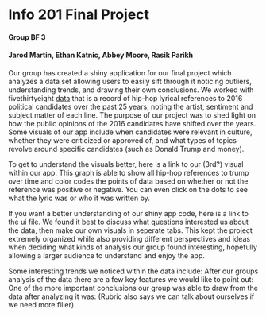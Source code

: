 # Info 201 Final Project
#### Group BF 3
#### Jarod Martin, Ethan Katnic, Abbey Moore, Rasik Parikh

Our group has created a shiny application for our final project which analyzes a data set allowing users to easily sift through it noticing outliers, understanding trends, and drawing their own conclusions. We worked with fivethirtyeight [data](https://github.com/fivethirtyeight/data/tree/master/hip-hop-candidate-lyrics) that is a record of hip-hop lyrical references to 2016 political candidates over the past 25 years, noting the artist, sentiment and subject matter of each line. The purpose of our project was to shed light on how the public opinions of the 2016 candidates have shifted over the years. Some visuals of our app include when candidates were relevant in culture, whether they were criticized or approved of, and what types of topics revolve around specific candidates (such as Donald Trump and money).  

To get to understand the visuals better, here is a link to our (3rd?) visual within our app. This graph is able to show all hip-hop references to trump over time and color codes the points of data based on whether or not the reference was positive or negative. You can even click on the dots to see what the lyric was or who it was written by. 

If you want a better understanding of our shiny app code, here is a link to the ui file. We found it best to discuss what questions interested us about the data, then make our own visuals in seperate tabs. This kept the project extremely organized while also providing different perspectives and ideas when deciding what kinds of analysis our group found interesting, hopefully allowing a larger audience to understand and enjoy the app.  

Some interesting trends we noticed within the data include: 
After our groups analysis of the data there are a few key features we would like to point out: 
One of the more important conclusions our group was able to draw from the data after analyzing it was: 
(Rubric also says we can talk about ourselves if we need more filler).